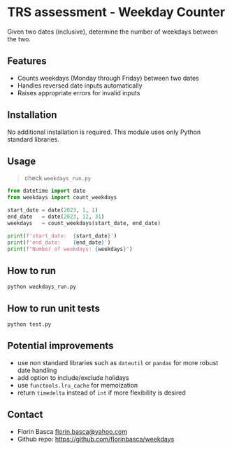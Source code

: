 # TRS assessment - Weekday Counter
Given two dates (inclusive), determine the number of weekdays between the two.

## Features
- Counts weekdays (Monday through Friday) between two dates
- Handles reversed date inputs automatically
- Raises appropriate errors for invalid inputs

## Installation
No additional installation is required. This module uses only Python standard libraries.

## Usage
> check `weekdays_run.py`

```python
from datetime import date
from weekdays import count_weekdays

start_date = date(2023, 1, 1)
end_date   = date(2023, 12, 31)
weekdays   = count_weekdays(start_date, end_date)

print(f'start_date:  {start_date}')
print(f'end_date:    {end_date}')
print(f"Number of weekdays: {weekdays}")
```

## How to run
```
python weekdays_run.py
```

## How to run unit tests
```
python test.py
```

## Potential improvements
- use non standard libraries such as `dateutil` or `pandas` for more robust date handling
- add option to include/exclude holidays
- use `functools.lru_cache` for memoization
- return `timedelta` instead of `int` if more flexibility is desired

## Contact
- Florin Basca florin.basca@yahoo.com
- Github repo: https://github.com/florinbasca/weekdays
